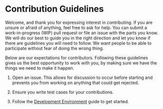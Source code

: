 # Contribution Guidelines

Welcome, and thank you for expressing interest in contributing. If you are unsure or afraid of anything, feel free to ask for help. You can submit a work-in-progress (WIP) pull request or file an issue with the parts you know. We will do our best to guide you in the right direction and let you know if there are guidelines you will need to follow. We want people to be able to participate without fear of doing the wrong thing.

Below are our expectations for contributors. Following these guidelines gives us the best opportunity to work with you, by making sure we have the things we need to make it happen.

1. Open an issue. This allows for discussion to occur before starting and prevents you from working on anything that could get rejected.

2. Ensure you write test cases for your contributions.

3. Follow the [Development Environment](development.md) guide to get started.